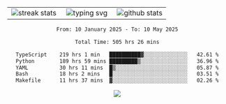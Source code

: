 <div align="center">
  <table style="border: none;" border="0" cellspacing="0" cellpadding="0">
    <tr>
      <td align="center" width="33%">
        <img src="https://github-readme-streak-stats.herokuapp.com/?user=kurtismassey&theme=tokyonight&hide_border=true" alt="streak stats" />
      </td>
      <td align="center" width="33%">
        <img src="https://readme-typing-svg.herokuapp.com/?font=Fira+Code&weight=600&size=15&duration=4000&pause=1000&color=00FF00&center=true&vCenter=true&random=false&width=150&lines=Hey%2C+I%27m+Kurtis!" alt="typing svg" />
      </td>
      <td align="center" width="33%">
        <img src="https://github-readme-stats.vercel.app/api?username=kurtismassey&show_icons=true&theme=tokyonight&hide_title=true" alt="github stats" />
      </td>
    </tr>
  </table>
</div>
<div align="center">

<!--START_SECTION:waka-->

```txt
From: 10 January 2025 - To: 10 May 2025

Total Time: 505 hrs 26 mins

TypeScript    219 hrs 1 min   ██████████▓░░░░░░░░░░░░░░   42.61 %
Python        189 hrs 59 mins █████████▒░░░░░░░░░░░░░░░   36.96 %
YAML          30 hrs 11 mins  █▒░░░░░░░░░░░░░░░░░░░░░░░   05.87 %
Bash          18 hrs 2 mins   █░░░░░░░░░░░░░░░░░░░░░░░░   03.51 %
Makefile      11 hrs 37 mins  ▓░░░░░░░░░░░░░░░░░░░░░░░░   02.26 %
```

<!--END_SECTION:waka-->

  <img src="https://github-readme-activity-graph.vercel.app/graph?username=kurtismassey&theme=tokyo-night&hide_border=true&custom_title=Contribution%20Graph" />

</div>